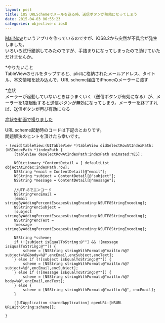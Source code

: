 ```yaml
---
layout: post
title: iOS URLSchemeでメールを送る時、送信ボタンが無効になってしまう
date: 2015-04-03 06:55:23
categories: objective-c ios8
---
```

<!-- {% raw %} -->
<p><a href="https://itunes.apple.com/us/app/mail-now-one-tap-speed-mailer/id825674091?ls=1&amp;mt=8" rel="nofollow">MailNow</a>というアプリを作っているのですが、iOS8.2から突然が不具合が発生しました。<br>
いろいろ試行錯誤してみたのですが、手詰まりになってしまったので助けていただけませんか。</p>

<p>*やりたいこと<br>
TableViewのセルをタップすると、plistに格納されたメールアドレス、タイトル、本文情報を読み込んで、URL scheme経由でiPhoneのメーラーに渡す</p>

<p>*症状<br>
メーラーが起動していないときはうまくいく（送信ボタンが有効になる）が、メーラーを1度起動すると送信ボタンが無効になってしまう。メーラーを終了すれば、送信ボタンが再び有効になる</p>

<p><a href="https://www.youtube.com/watch?v=RCeg0NDJFiw" rel="nofollow">症状を動画で撮りました</a></p>

<p>URL scheme起動時のコードは下記のとおりです。<br>
問題解決のヒントを頂けたら幸いです。</p>

<pre><code>- (void)tableView:(UITableView *)tableView didSelectRowAtIndexPath:(NSIndexPath *)indexPath {
    [tableView deselectRowAtIndexPath:indexPath animated:YES];

    NSDictionary *ContentDetail = [_defaultList objectAtIndex:indexPath.row];
    NSString *email = ContentDetail[@"email"];
    NSString *subject = ContentDetail[@"subject"];
    NSString *message = ContentDetail[@"message"];

    //UTF-8でエンコード
    NSString*encEmail =
    [email stringByAddingPercentEscapesUsingEncoding:NSUTF8StringEncoding];
    NSString*encSubject =
    [subject stringByAddingPercentEscapesUsingEncoding:NSUTF8StringEncoding];
    NSString*encText =
    [message stringByAddingPercentEscapesUsingEncoding:NSUTF8StringEncoding];

    NSString *scheme;
    if (![subject isEqualToString:@""] &amp;&amp; ![message isEqualToString:@""]) {
        scheme = [NSString stringWithFormat:@"mailto:%@?subject=%@&amp;body=%@",encEmail,encSubject,encText];
    } else if (![subject isEqualToString:@""]) {
        scheme = [NSString stringWithFormat:@"mailto:%@?subject=%@",encEmail,encSubject];
    } else if (![message isEqualToString:@""]) {
        scheme = [NSString stringWithFormat:@"mailto:%@?body=%@",encEmail,encText];
    } else {
        scheme = [NSString stringWithFormat:@"mailto:%@", encEmail];
    }

    [[UIApplication sharedApplication] openURL:[NSURL URLWithString:scheme]];

}
</code></pre>
<!-- {% endraw %} -->
